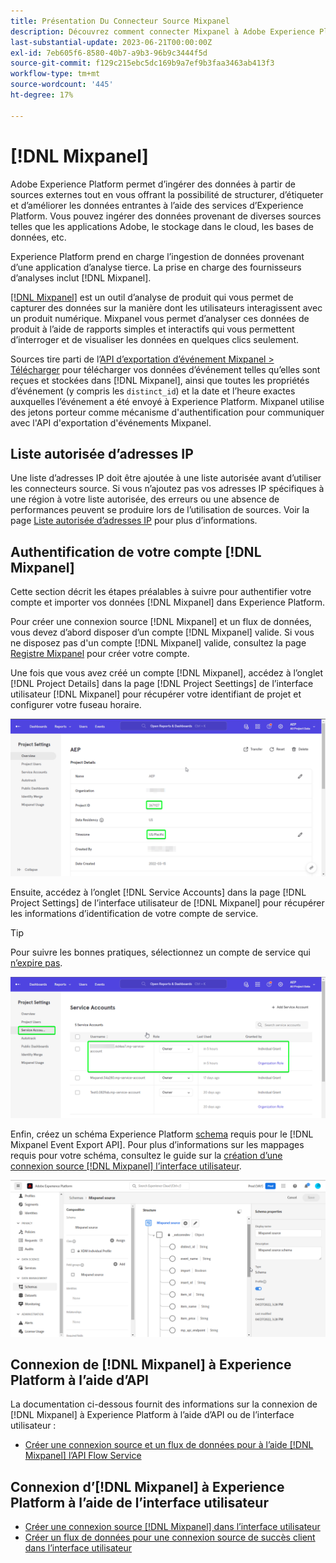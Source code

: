 ```yaml
---
title: Présentation Du Connecteur Source Mixpanel
description: Découvrez comment connecter Mixpanel à Adobe Experience Platform à l’aide d’API ou de l’interface utilisateur.
last-substantial-update: 2023-06-21T00:00:00Z
exl-id: 7eb605f6-8580-40b7-a9b3-96b9c3444f5d
source-git-commit: f129c215ebc5dc169b9a7ef9b3faa3463ab413f3
workflow-type: tm+mt
source-wordcount: '445'
ht-degree: 17%

---
```


# [!DNL Mixpanel]

Adobe Experience Platform permet d’ingérer des données à partir de sources externes tout en vous offrant la possibilité de structurer, d’étiqueter et d’améliorer les données entrantes à l’aide des services d’Experience Platform. Vous pouvez ingérer des données provenant de diverses sources telles que les applications Adobe, le stockage dans le cloud, les bases de données, etc.

Experience Platform prend en charge l’ingestion de données provenant d’une application d’analyse tierce. La prise en charge des fournisseurs d’analyses inclut [!DNL Mixpanel].

[[!DNL Mixpanel]](https://www.mixpanel.com) est un outil d’analyse de produit qui vous permet de capturer des données sur la manière dont les utilisateurs interagissent avec un produit numérique. Mixpanel vous permet d’analyser ces données de produit à l’aide de rapports simples et interactifs qui vous permettent d’interroger et de visualiser les données en quelques clics seulement.

Sources tire parti de l’[API d’exportation d’événement Mixpanel > Télécharger](https://developer.mixpanel.com/reference/raw-event-export) pour télécharger vos données d’événement telles qu’elles sont reçues et stockées dans [!DNL Mixpanel], ainsi que toutes les propriétés d’événement (y compris les `distinct_id`) et la date et l’heure exactes auxquelles l’événement a été envoyé à Experience Platform. Mixpanel utilise des jetons porteur comme mécanisme d&#39;authentification pour communiquer avec l&#39;API d&#39;exportation d&#39;événements Mixpanel.

## Liste autorisée d’adresses IP

Une liste d’adresses IP doit être ajoutée à une liste autorisée avant d’utiliser les connecteurs source. Si vous n’ajoutez pas vos adresses IP spécifiques à une région à votre liste autorisée, des erreurs ou une absence de performances peuvent se produire lors de l’utilisation de sources. Voir la page [Liste autorisée d’adresses IP](../../ip-address-allow-list.md) pour plus d’informations.

## Authentification de votre compte [!DNL Mixpanel]

Cette section décrit les étapes préalables à suivre pour authentifier votre compte et importer vos données [!DNL Mixpanel] dans Experience Platform.

Pour créer une connexion source [!DNL Mixpanel] et un flux de données, vous devez d’abord disposer d’un compte [!DNL Mixpanel] valide. Si vous ne disposez pas d&#39;un compte [!DNL Mixpanel] valide, consultez la page [Registre Mixpanel](https://mixpanel.com/register/) pour créer votre compte.

Une fois que vous avez créé un compte [!DNL Mixpanel], accédez à l’onglet [!DNL Project Details] dans la page [!DNL Project Seettings] de l’interface utilisateur [!DNL Mixpanel] pour récupérer votre identifiant de projet et configurer votre fuseau horaire.

![mixpanel-project-settings](../../images/tutorials/create/mixpanel-export-events/mixpanel-project-settings.png)

Ensuite, accédez à l’onglet [!DNL Service Accounts] dans la page [!DNL Project Settings] de l’interface utilisateur de [!DNL Mixpanel] pour récupérer les informations d’identification de votre compte de service.

>[!TIP]
>
>Pour suivre les bonnes pratiques, sélectionnez un compte de service qui [n’expire pas](https://developer.mixpanel.com/reference/service-accounts#service-account-expiration).

![Compte de service Mixpanel](../../images/tutorials/create/mixpanel-export-events/mixpanel-service-account.png)

Enfin, créez un schéma Experience Platform [schema](../../../xdm/schema/composition.md) requis pour le [!DNL Mixpanel Event Export API]. Pour plus d’informations sur les mappages requis pour votre schéma, consultez le guide sur la [création d’une connexion source  [!DNL Mixpanel]  l’interface utilisateur](../../tutorials/ui/create/analytics/mixpanel.md#additional-resources).

![Créer un schéma](../../images/tutorials/create/mixpanel-export-events/schema.png)

## Connexion de [!DNL Mixpanel] à Experience Platform à l’aide d’API

La documentation ci-dessous fournit des informations sur la connexion de [!DNL Mixpanel] à Experience Platform à l’aide d’API ou de l’interface utilisateur :

* [Créer une connexion source et un flux de données pour à l’aide  [!DNL Mixpanel]  l’API Flow Service](../../tutorials/api/create/analytics/mixpanel.md)

## Connexion d’[!DNL Mixpanel] à Experience Platform à l’aide de l’interface utilisateur

* [Créer une connexion source  [!DNL Mixpanel]  dans l’interface utilisateur](../../tutorials/ui/create/analytics/mixpanel.md)
* [Créer un flux de données pour une connexion source de succès client dans l’interface utilisateur](../../tutorials/ui/dataflow/analytics.md)

